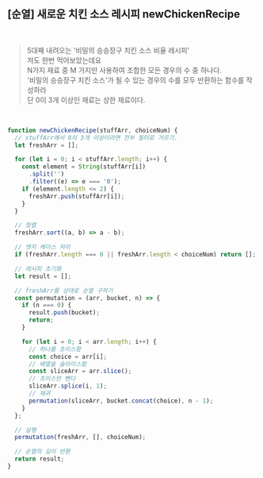 ## [순열] 새로운 치킨 소스 레시피 newChickenRecipe

<br/>

> 5대째 내려오는 '비밀의 승승장구 치킨 소스 비율 레시피' <br/>
> 저도 한번 먹어보았는데요 <br/>
> N가지 재료 중 M 가지만 사용하여 조합한 모든 경우의 수 중 하나다. <br/>
> '비밀의 승승장구 치킨 소스'가 될 수 있는 경우의 수를 모두 반환하는 함수를 작성하라 <br/>
> 단 0이 3개 이상인 재료는 상한 재료이다. <br/>

 <br/>

```js
function newChickenRecipe(stuffArr, choiceNum) {
  // stuffArr에서 0이 3개 이상이라면 전부 필터로 거르기.
  let freshArr = [];

  for (let i = 0; i < stuffArr.length; i++) {
    const element = String(stuffArr[i])
      .split('')
      .filter((e) => e === '0');
    if (element.length <= 2) {
      freshArr.push(stuffArr[i]);
    }
  }

  // 정렬
  freshArr.sort((a, b) => a - b);

  // 엣지 케이스 처리
  if (freshArr.length === 0 || freshArr.length < choiceNum) return [];

  // 레시피 초기화
  let result = [];

  // freshArr를 상대로 순열 구하기
  const permutation = (arr, bucket, n) => {
    if (n === 0) {
      result.push(bucket);
      return;
    }

    for (let i = 0; i < arr.length; i++) {
      // 하나를 초이스함
      const choice = arr[i];
      // 배열을 슬라이스함
      const sliceArr = arr.slice();
      // 초이스만 뺀다
      sliceArr.splice(i, 1);
      // 재귀
      permutation(sliceArr, bucket.concat(choice), n - 1);
    }
  };

  // 실행
  permutation(freshArr, [], choiceNum);

  // 순열의 길이 반환
  return result;
}
```
